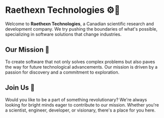 # Raethexn Technologies :gear::microscope:

Welcome to **Raethexn Technologies**, a Canadian scientific research and development company. We try pushing the boundaries of what's possible, specializing in software solutions that change industries.

## Our Mission :rocket:
To create software that not only solves complex problems but also paves the way for future technological advancements. Our mission is driven by a passion for discovery and a commitment to exploration.

## Join Us :handshake:
Would you like to be a part of something revolutionary? We're always looking for bright minds eager to contribute to our mission. Whether you're a scientist, engineer, developer, or visionary, there's a place for you here.
